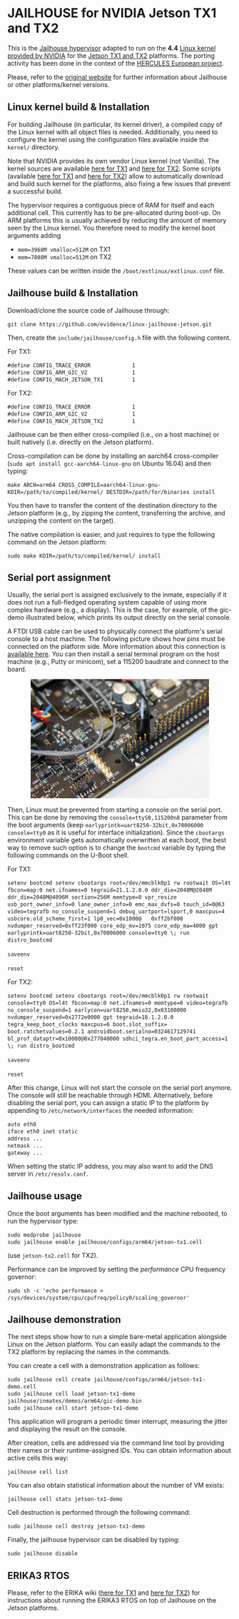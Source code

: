 JAILHOUSE for NVIDIA Jetson TX1 and TX2
=======================================

This is the [Jailhouse hypervisor](https://github.com/siemens/jailhouse)
adapted to run on the **4.4**
[Linux kernel provided by
NVIDIA](https://developer.nvidia.com/embedded/linux-tegra) for the [Jetson TX1
and TX2](https://www.nvidia.com/en-us/autonomous-machines/embedded-systems-dev-kits-modules/)
platforms.
The porting activity has been done in the context of the [HERCULES European project](http://hercules2020.eu).

Please, refer to the [original website](https://github.com/siemens/jailhouse)
for further information about Jailhouse or other platforms/kernel versions.


Linux kernel build & Installation
---------------------------------

For building Jailhouse (in particular, its kernel driver), a compiled copy of
the Linux kernel with all object files is needed.
Additionally, you need to configure the kernel using the configuration files
available inside the ```kernel/``` directory.

Note that NVIDIA provides its own vendor Linux kernel (not Vanilla).
The kernel sources are available
[here for TX1](http://developer.download.nvidia.com/embedded/L4T/r28_Release_v1.0/BSP/source_release.tbz2) and
[here for TX2](http://developer.download.nvidia.com/embedded/L4T/r28_Release_v2.0/BSP/source_release.tbz2).
Some scripts (available [here for TX1](https://github.com/jetsonhacks/buildJetsonTX1Kernel) and [here for TX2](https://github.com/jetsonhacks/buildJetsonTX2Kernel))
allow to automatically download and build such kernel for the platforms,
also fixing a few issues that prevent a successful build.

The hypervisor requires a contiguous piece of RAM for itself and each
additional cell. This currently has to be pre-allocated during boot-up.
On ARM platforms this is usually achieved by reducing the amount of memory seen
by the Linux kernel. You therefore need to modify the kernel boot arguments
adding
* ```mem=3968M vmalloc=512M``` on TX1
* ```mem=7808M vmalloc=512M``` on TX2

These values can be written inside the ```/boot/extlinux/extlinux.conf``` file.


Jailhouse build & Installation
------------------------------

Download/clone the source code of Jailhouse through:

    git clone https://github.com/evidence/linux-jailhouse-jetson.git

Then, create the ```include/jailhouse/config.h``` file with the following content.

For TX1:

	#define CONFIG_TRACE_ERROR             1
	#define CONFIG_ARM_GIC_V2              1
	#define CONFIG_MACH_JETSON_TX1         1

For TX2:

	#define CONFIG_TRACE_ERROR             1
	#define CONFIG_ARM_GIC_V2              1
	#define CONFIG_MACH_JETSON_TX2         1

Jailhouse can be then either cross-compiled (i.e., on a host machine) or built
natively (i.e. directly on the Jetson platform).

Cross-compilation can be done by installing an aarch64 cross-compiler (```sudo
apt install gcc-aarch64-linux-gnu``` on Ubuntu 16.04) and then typing:

    make ARCH=arm64 CROSS_COMPILE=aarch64-linux-gnu- KDIR=/path/to/compiled/kernel/ DESTDIR=/path/for/binaries install

You then have to transfer the content of the destination directory to the Jetson
platform (e.g., by zipping the content, transferring the archive, and unzipping
the content on the target).

The native compilation is easier, and just requires to type the following
command on the Jetson platform:

    sudo make KDIR=/path/to/compiled/kernel/ install


Serial port assignment
----------------------

Usually, the serial port is assigned exclusively to the inmate, especially if
it does not run a full-fledged operating system capable of using more complex
hardware (e.g., a display). This is the case, for example, of the gic-demo
illustrated below, which prints its output directly on the serial console.

A FTDI USB cable can be used to physically connect the platform's serial
console to a host machine. The following picture shows how pins must be
connected on the platform side. More information about this connection is
[available here](http://www.jetsonhacks.com/2015/12/01/serial-console-nvidia-jetson-tx1/).
You can then install a serial terminal program on the host machine (e.g., Putty
or minicom), set a 115200 baudrate and connect to the board.

<p align="center">
<img src="images/TX_serial_cable.jpg" width="400">
</p>

Then, Linux must be prevented from starting a console on the serial
port. This can be done by removing the ```console=ttyS0,115200n8``` parameter
from the boot arguments (keep ```earlyprintk=uart8250-32bit,0x70006000
console=tty0``` as it is useful for interface initialization).
Since the ```cbootargs``` environment variable gets automatically overwritten
at each boot, the best way to remove such option is to change the ```bootcmd```
variable by typing the following commands on the U-Boot shell.

For TX1:

    setenv bootcmd setenv cbootargs root=/dev/mmcblk0p1 rw rootwait OS=l4t fbcon=map:0 net.ifnames=0 tegraid=21.1.2.0.0 ddr_die=2048M@2048M ddr_die=2048M@4096M section=256M memtype=0 vpr_resize usb_port_owner_info=0 lane_owner_info=0 emc_max_dvfs=0 touch_id=0@63 video=tegrafb no_console_suspend=1 debug_uartport=lsport,0 maxcpus=4 usbcore.old_scheme_first=1 lp0_vec=0x1000@   0xff2bf000 nvdumper_reserved=0xff23f000 core_edp_mv=1075 core_edp_ma=4000 gpt earlyprintk=uart8250-32bit,0x70006000 console=tty0 \; run distro_bootcmd

    saveenv

    reset


For TX2:

    setenv bootcmd setenv cbootargs root=/dev/mmcblk0p1 rw rootwait console=tty0 OS=l4t fbcon=map:0 net.ifnames=0 memtype=0 video=tegrafb no_console_suspend=1 earlycon=uart8250,mmio32,0x03100000 nvdumper_reserved=0x2772e0000 gpt tegraid=18.1.2.0.0 tegra_keep_boot_clocks maxcpus=6 boot.slot_suffix= boot.ratchetvalues=0.2.1 androidboot.serialno=0324617129741 bl_prof_dataptr=0x10000@0x277040000 sdhci_tegra.en_boot_part_access=1 \; run distro_bootcmd

    saveenv

    reset

After this change, Linux will not start the console on the serial port anymore.
The console will still be reachable through HDMI. Alternatively, before
disabling the serial port, you can assign a static IP to the platform by
appending to ```/etc/network/interfaces``` the needed information:

	auto eth0
	iface eth0 inet static
	address ...
	netmask ...
	gateway ...

When setting the static IP address, you may also want to add the DNS server in
```/etc/resolv.conf```.


Jailhouse usage
---------------

Once the boot arguments has been modified and the machine rebooted, to run the
hypervisor type:

	sudo modprobe jailhouse
	sudo jailhouse enable jailhouse/configs/arm64/jetson-tx1.cell

(use ```jetson-tx2.cell``` for TX2).

Performance can be improved by setting the *performance* CPU frequency governor:

	sudo sh -c 'echo performance > /sys/devices/system/cpu/cpufreq/policy0/scaling_governor'


Jailhouse demonstration
-----------------------

The next steps show how to run a simple bare-metal application alongside Linux
on the Jetson platform. You can easily adapt the commands to the TX2 platform
by replacing the names in the commands.

You can create a cell with a demonstration application as follows:

	sudo jailhouse cell create jailhouse/configs/arm64/jetson-tx1-demo.cell
	sudo jailhouse cell load jetson-tx1-demo jailhouse/inmates/demos/arm64/gic-demo.bin
	sudo jailhouse cell start jetson-tx1-demo

This application will program a periodic timer interrupt, measuring the jitter
and displaying the result on the console.

After creation, cells are addressed via the command line tool by providing
their names or their runtime-assigned IDs. You can obtain information about
active cells this way:

	jailhouse cell list

You can also obtain statistical information about the number of VM exists:

	jailhouse cell stats jetson-tx1-demo

Cell destruction is performed through the following command:

	sudo jailhouse cell destroy jetson-tx1-demo

Finally, the jailhouse hypervisor can be disabled by typing:

	sudo jailhouse disable


ERIKA3 RTOS
-----------

Please, refer to the ERIKA wiki ([here for TX1](http://www.erika-enterprise.com/wiki/index.php?title=Nvidia_Jetson_TX1) and [here for TX2](http://www.erika-enterprise.com/wiki/index.php?title=Nvidia_Jetson_TX2)) for instructions about running the ERIKA3 RTOS on top of Jailhouse on the Jetson platforms.




